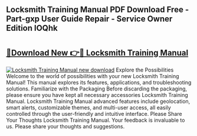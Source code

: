 ## Locksmith Training Manual PDF Download Free - Part-gxp User Guide Repair - Service Owner Edition lOQhk

# <h2><a href="http://bc19841.oget.top/?id=Locksmith+Training+Manual">🔗Download New 👉🔴 Locksmith Training Manual</a></h2>

[![Locksmith Training Manual new download](https://i.imgur.com/5g1atiW.png)](http://bc19841.oget.top/?id=Locksmith+Training+Manual)
Explore the Possibilities Welcome to the world of possibilities with your new Locksmith Training Manual! This manual explores its features, applications, and troubleshooting solutions. Familiarize with the Packaging Before discarding the packaging, please ensure you have kept all necessary accessories Locksmith Training Manual. Locksmith Training Manual advanced features include geolocation, smart alerts, customizable themes, and multi-user access, all easily controlled through the user-friendly and intuitive interface. Please Share Your Thoughts Locksmith Training Manual. Your feedback is invaluable to us. Please share your thoughts and suggestions.
